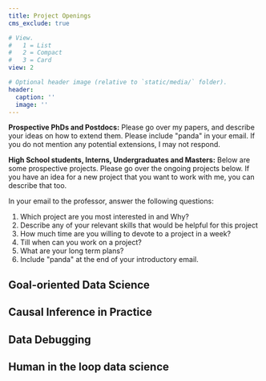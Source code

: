 ```yaml
---
title: Project Openings
cms_exclude: true

# View.
#   1 = List
#   2 = Compact
#   3 = Card
view: 2

# Optional header image (relative to `static/media/` folder).
header:
  caption: ''
  image: ''
---
```


<b>Prospective PhDs and Postdocs:</b> Please go over my papers, and describe your ideas on how to extend them. Please include "panda" in your email. If you do not mention any potential extensions, I may not respond.

<b>High School students, Interns, Undergraduates and Masters:</b> Below are some prospective projects. Please go over the ongoing projects below. If you have an idea for a new project that you want to work with me, you can describe that too. <br>

In your email to the professor, answer the following questions:<br>

1. Which project are you most interested in and Why?
2. Describe any of your relevant skills that would be helpful for this project
3. How much time are you willing to devote to a project in a week?
4. Till when can you work on a project?
5. What are your long term plans? 
6. Include "panda" at the end of your introductory email.

<h2>Goal-oriented Data Science</h2>

<h2>Causal Inference in Practice</h2>

<h2>Data Debugging</h2>

<h2>Human in the loop data science </h2>

